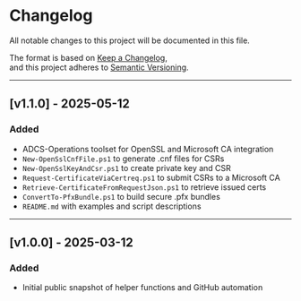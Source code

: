 # Changelog

All notable changes to this project will be documented in this file.

The format is based on [Keep a Changelog](https://keepachangelog.com/en/1.0.0/),  
and this project adheres to [Semantic Versioning](https://semver.org/spec/v2.0.0.html).

---

## [v1.1.0] - 2025-05-12
### Added
- ADCS-Operations toolset for OpenSSL and Microsoft CA integration
- `New-OpenSslCnfFile.ps1` to generate .cnf files for CSRs
- `New-OpenSslKeyAndCsr.ps1` to create private key and CSR
- `Request-CertificateViaCertreq.ps1` to submit CSRs to a Microsoft CA
- `Retrieve-CertificateFromRequestJson.ps1` to retrieve issued certs
- `ConvertTo-PfxBundle.ps1` to build secure .pfx bundles
- `README.md` with examples and script descriptions

---

## [v1.0.0] - 2025-03-12
### Added
- Initial public snapshot of helper functions and GitHub automation
